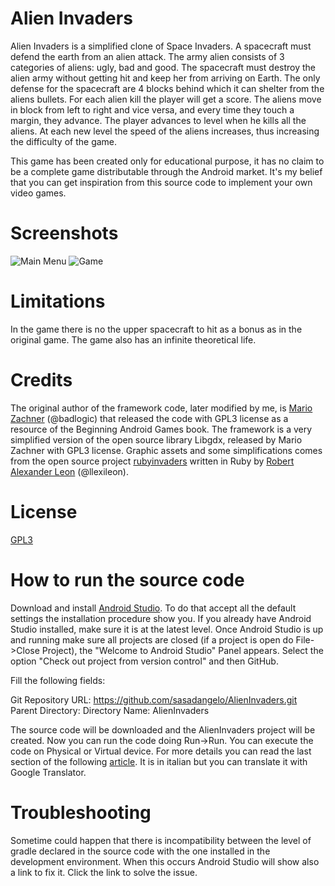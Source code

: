 # Alien Invaders

Alien Invaders is a simplified clone of Space Invaders. A spacecraft must defend the earth from an alien attack. The army alien consists of 3 categories of aliens: ugly, bad and good. The spacecraft must destroy the alien army without getting hit and keep her from arriving on Earth. The only defense for the spacecraft are 4 blocks behind which it can shelter from the aliens bullets. For each alien kill the player will get a score. The aliens move in block from left to right and vice versa, and every time they touch a margin, they advance. The player advances to level when he kills all the aliens. At each new level the speed of the aliens increases, thus increasing the difficulty of the game.

This game has been created only for educational purpose, it has no claim to be a complete game distributable through the Android market. It's my belief that you can get inspiration from this source code to implement your own video games.

# Screenshots

![Main Menu](http://www.androidforfun.it/wp-content/uploads/2016/12/Screenshot_Alien_Invaders_Home.png) ![Game](http://www.androidforfun.it/wp-content/uploads/2016/12/Screenshot_Alien_Invaders.png)

# Limitations

In the game there is no the upper spacecraft to hit as a bonus as in the original game. The game also has an infinite theoretical life.

# Credits

The original author of the framework code, later modified by me, is [Mario Zachner](https://github.com/badlogic) (@badlogic) that released the code with GPL3 license as a resource of the Beginning Android Games book. The framework is a very simplified version of the open source library Libgdx, released by Mario Zachner with GPL3 license. Graphic assets and some simplifications comes from the open source project [rubyinvaders](https://github.com/llexileon/rubyinvaders) written in Ruby by [Robert Alexander Leon](https://github.com/llexileon) (@llexileon).

# License
[GPL3](https://www.gnu.org/licenses/gpl-3.0.en.html)

# How to run the source code

Download and install [Android Studio](https://developer.android.com/studio/index.html). To do that accept all the default settings the installation procedure show you. If you already have Android Studio installed, make sure it is at the latest level. Once Android Studio is up and running make sure all projects are closed (if a project is open do File->Close Project), the "Welcome to Android Studio" Panel appears. Select the option "Check out project from version control" and then GitHub. 

Fill the following fields:

Git Repository URL: https://github.com/sasadangelo/AlienInvaders.git
Parent Directory: <an empty directory previously created>
Directory Name: AlienInvaders

The source code will be downloaded and the AlienInvaders project will be created. Now you can run the code doing Run->Run. You can execute the code on Physical or Virtual device. For more details you can read the last section of the following [article](http://www.androidforfun.it/crea-la-tua-prima-app-android/). It is in italian but you can translate it with Google Translator.

# Troubleshooting

Sometime could happen that there is incompatibility between the level of gradle declared in the source code with the one installed in the development environment. When this occurs Android Studio will show also a link to fix it. Click the link to solve the issue.
